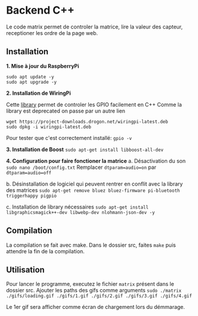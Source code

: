# Backend C++

Le code matrix permet de controler la matrice, lire la valeur des capteur, receptioner les ordre de la page web.

## Installation

**1. Mise à jour du RaspberryPi**
```
sudo apt update -y
sudo apt upgrade -y
```

**2. Installation de WiringPi**

Cette [library](https://github.com/WiringPi/WiringPi) permet de controler les GPIO facilement en C++
Comme la library est deprecated on passe par un autre lien

```
wget https://project-downloads.drogon.net/wiringpi-latest.deb
sudo dpkg -i wiringpi-latest.deb
```

Pour tester que c'est correctement installé:
`gpio -v`

**3. Installation de Boost**
`sudo apt-get install libboost-all-dev` 


**4. Configuration pour faire fonctioner la matrice**
a. Désactivation du son
    ```sudo nano /boot/config.txt```
    Remplacer `dtparam=audio=on` par `dtparam=audio=off`
    
b. Désinstallation de logiciel qui peuvent rentrer en conflit avec la library des matrices
    `sudo apt-get remove bluez bluez-firmware pi-bluetooth triggerhappy pigpio`

c. Installation de library nécessaires
    `sudo apt-get install libgraphicsmagick++-dev libwebp-dev nlohmann-json-dev -y`

## Compilation
La compilation se fait avec make.
Dans le dossier src, faites `make` puis attendre la fin de la compilation.

## Utilisation
Pour lancer le programme, executez le fichier `matrix` présent dans le dossier src. Ajouter les paths des gifs comme arguments
`sudo ./matrix ./gifs/loading.gif ./gifs/1.gif ./gifs/2.gif ./gifs/3.gif ./gifs/4.gif` 

Le 1er gif sera afficher comme écran de chargement lors du démmarage.
